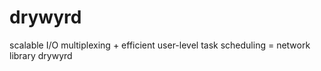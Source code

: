# drywyrd
scalable I/O multiplexing + efficient user-level task scheduling = network library drywyrd
